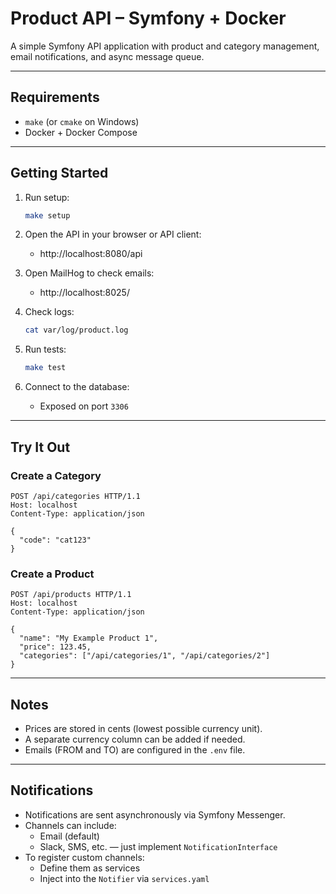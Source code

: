 # Product API – Symfony + Docker

A simple Symfony API application with product and category management, email notifications, and async message queue.

---

## Requirements

- `make` (or `cmake` on Windows)
- Docker + Docker Compose

---

## Getting Started

1. Run setup:

   ```bash
   make setup
   ```

2. Open the API in your browser or API client:
   - http://localhost:8080/api

3. Open MailHog to check emails:
   - http://localhost:8025/

4. Check logs:

   ```bash
   cat var/log/product.log
   ```

5. Run tests:

   ```bash
   make test
   ```

6. Connect to the database:
   - Exposed on port `3306`

---

## Try It Out

### Create a Category

```http
POST /api/categories HTTP/1.1
Host: localhost
Content-Type: application/json

{
  "code": "cat123"
}
```

### Create a Product

```http
POST /api/products HTTP/1.1
Host: localhost
Content-Type: application/json

{
  "name": "My Example Product 1",
  "price": 123.45,
  "categories": ["/api/categories/1", "/api/categories/2"]
}
```

---

## Notes

- Prices are stored in cents (lowest possible currency unit).
- A separate currency column can be added if needed.
- Emails (FROM and TO) are configured in the `.env` file.

---

## Notifications

- Notifications are sent asynchronously via Symfony Messenger.
- Channels can include:
  - Email (default)
  - Slack, SMS, etc. — just implement `NotificationInterface`
- To register custom channels:
  - Define them as services
  - Inject into the `Notifier` via `services.yaml`

